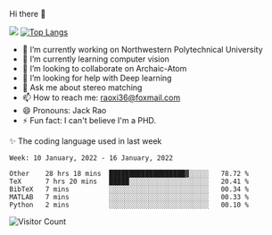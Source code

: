 Hi there 👋

![](https://github-readme-stats.vercel.app/api?username=Raohaocheng)
[![Top Langs](https://github-readme-stats.vercel.app/api/top-langs/?username=Raohaocheng&layout=compact)](https://github.com/anuraghazra/github-readme-stats)

- 🔭 I’m currently working on Northwestern Polytechnical University
- 🌱 I’m currently learning computer vision
- 👯 I’m looking to collaborate on Archaic-Atom
- 🤔 I’m looking for help with Deep learning
- 💬 Ask me about stereo matching
- 📫 How to reach me: raoxi36@foxmail.com
- 😄 Pronouns: Jack Rao
- ⚡ Fun fact: I can't believe I'm a PHD.

✨ The coding language used in last week
<!--START_SECTION:waka-->
```text
Week: 10 January, 2022 - 16 January, 2022

Other    28 hrs 18 mins  ███████████████████▓░░░░░   78.72 % 
TeX      7 hrs 20 mins   █████░░░░░░░░░░░░░░░░░░░░   20.41 % 
BibTeX   7 mins          ░░░░░░░░░░░░░░░░░░░░░░░░░   00.34 % 
MATLAB   7 mins          ░░░░░░░░░░░░░░░░░░░░░░░░░   00.33 % 
Python   2 mins          ░░░░░░░░░░░░░░░░░░░░░░░░░   00.10 % 
```
<!--END_SECTION:waka-->

![Visitor Count](https://profile-counter.glitch.me/Raohaocheng/count.svg)

